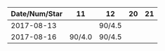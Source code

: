 Date/Num/Star  | 11     | 12     | 20     | 21     |
---------------|--------|--------|--------|--------|
2017-08-13     |        | 90/4.5 |        |        |
2017-08-16     | 90/4.0 | 90/4.5 |        |        |
